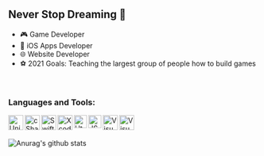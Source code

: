 



## Never Stop Dreaming 🌠
- 🎮 Game Developer
- 🍎 iOS Apps Developer
- 🌐 Website Developer
- ⚽ 2021 Goals: Teaching the largest group of people how to build games  

<br />


 ### Languages and Tools:
[<img align="left" alt="Unity" width="30px" src="https://cdn4.iconfinder.com/data/icons/logos-brands-5/24/unity-512.png">][unity]
[<img align="left" alt="cSharp" width="30px" src="https://cdn.worldvectorlogo.com/logos/c--4.svg">][cSharp]
[<img align="left" alt="Swift" width="30px" src="https://cdn4.iconfinder.com/data/icons/logos-3/1300/swift-seeklogo-512.png">][Swift]
[<img align="left" alt="Xcode" width="30px" src="https://developer.apple.com/design/human-interface-guidelines/macos/images/app-icon-realistic-materials_2x.png">][Xcode]
[<img align="left" alt="Html" width="26px" src="https://3.bp.blogspot.com/-pxR8u1KJTW8/XIb7zIKqqQI/AAAAAAAAIrA/KDNONkGKj-EDm1vadBqJbxMg64oi0LVXgCK4BGAYYCw/s1600/logo%2Bhtml5.png">][Html]
[<img align="left" alt="JS" width="26px" src="https://upload.wikimedia.org/wikipedia/commons/thumb/d/d4/Javascript-shield.svg/726px-Javascript-shield.svg.png">][JS]
[<img align="left" alt="Visual studios" width="30px" src="https://upload.wikimedia.org/wikipedia/commons/thumb/5/59/Visual_Studio_Icon_2019.svg/1200px-Visual_Studio_Icon_2019.svg.png">][VisualStudios]
[<img align="left" alt="Visual studios Code" width="30px" src="https://upload.wikimedia.org/wikipedia/commons/thumb/9/9a/Visual_Studio_Code_1.35_icon.svg/1024px-Visual_Studio_Code_1.35_icon.svg.png">][VisualStudiosCode]
<br />
<br />

![Anurag's github stats](https://github-readme-stats.vercel.app/api?username=NourMeshal)

[unity]: https://cdn4.iconfinder.com/data/icons/logos-brands-5/24/unity-512.png
[cSharp]:https://cdn.worldvectorlogo.com/logos/c--4.svg
[Swift]: https://cdn4.iconfinder.com/data/icons/logos-3/1300/swift-seeklogo-512.png
[Xcode]: https://developer.apple.com/design/human-interface-guidelines/macos/images/app-icon-realistic-materials_2x.png
[Html]: https://3.bp.blogspot.com/-pxR8u1KJTW8/XIb7zIKqqQI/AAAAAAAAIrA/KDNONkGKj-EDm1vadBqJbxMg64oi0LVXgCK4BGAYYCw/s1600/logo%2Bhtml5.png
[JS]: https://upload.wikimedia.org/wikipedia/commons/thumb/d/d4/Javascript-shield.svg/726px-Javascript-shield.svg.png
[VisualStudios]: https://upload.wikimedia.org/wikipedia/commons/thumb/5/59/Visual_Studio_Icon_2019.svg/1200px-Visual_Studio_Icon_2019.svg.png
[VisualStudiosCode]: https://upload.wikimedia.org/wikipedia/commons/thumb/9/9a/Visual_Studio_Code_1.35_icon.svg/1024px-Visual_Studio_Code_1.35_icon.svg.png

